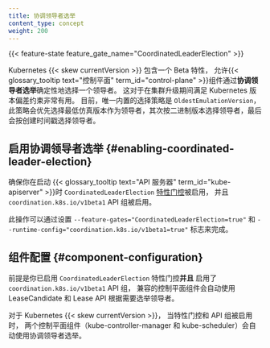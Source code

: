 ```yaml
---
title: 协调领导者选举
content_type: concept
weight: 200
---
```

<!--
reviewers:
- jpbetz
title: Coordinated Leader Election
content_type: concept
weight: 200
-->

<!-- overview -->

{{< feature-state feature_gate_name="CoordinatedLeaderElection" >}}

<!--
Kubernetes {{< skew currentVersion >}} includes a beta feature that allows {{<
glossary_tooltip text="control plane" term_id="control-plane" >}} components to
deterministically select a leader via _coordinated leader election_.
This is useful to satisfy Kubernetes version skew constraints during cluster upgrades.
Currently, the only builtin selection strategy is `OldestEmulationVersion`,
preferring the leader with the lowest emulation version, followed by binary
version, followed by creation timestamp.
-->
Kubernetes {{< skew currentVersion >}} 包含一个 Beta 特性，
允许{{< glossary_tooltip text="控制平面" term_id="control-plane" >}}组件通过**协调领导者选举**确定性地选择一个领导者。
这对于在集群升级期间满足 Kubernetes 版本偏差约束非常有用。
目前，唯一内置的选择策略是 `OldestEmulationVersion`，
此策略会优先选择最低仿真版本作为领导者，其次按二进制版本选择领导者，最后会按创建时间戳选择领导者。

<!--
## Enabling coordinated leader election

Ensure that `CoordinatedLeaderElection` [feature
gate](/docs/reference/command-line-tools-reference/feature-gates/) is enabled
when you start the {{< glossary_tooltip text="API Server"
term_id="kube-apiserver" >}}: and that the `coordination.k8s.io/v1beta1` API group is
enabled.
-->
## 启用协调领导者选举   {#enabling-coordinated-leader-election}

确保你在启动 {{< glossary_tooltip text="API 服务器" term_id="kube-apiserver" >}}时
`CoordinatedLeaderElection` [特性门控](/zh-cn/docs/reference/command-line-tools-reference/feature-gates/)被启用，
并且 `coordination.k8s.io/v1beta1` API 组被启用。

<!--
This can be done by setting flags `--feature-gates="CoordinatedLeaderElection=true"` and
`--runtime-config="coordination.k8s.io/v1beta1=true"`.
-->
此操作可以通过设置 `--feature-gates="CoordinatedLeaderElection=true"`
和 `--runtime-config="coordination.k8s.io/v1beta1=true"` 标志来完成。

<!--
## Component configuration

Provided that you have enabled the `CoordinatedLeaderElection` feature gate _and_  
have the `coordination.k8s.io/v1beta1` API group enabled, compatible control plane  
components automatically use the LeaseCandidate and Lease APIs to elect a leader  
as needed.
-->
## 组件配置   {#component-configuration}

前提是你已启用 `CoordinatedLeaderElection` 特性门控**并且**
启用了 `coordination.k8s.io/v1beta1` API 组，
兼容的控制平面组件会自动使用 LeaseCandidate 和 Lease API 根据需要选举领导者。

<!--
For Kubernetes {{< skew currentVersion >}}, two control plane components  
(kube-controller-manager and kube-scheduler) automatically use coordinated  
leader election when the feature gate and API group are enabled.
-->
对于 Kubernetes {{< skew currentVersion >}}，
当特性门控和 API 组被启用时，
两个控制平面组件（kube-controller-manager 和 kube-scheduler）会自动使用协调领导者选举。
